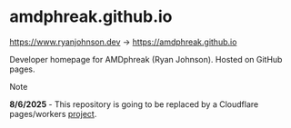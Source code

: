 # amdphreak.github.io

<https://www.ryanjohnson.dev> -> <https://amdphreak.github.io>

Developer homepage for AMDphreak (Ryan Johnson). Hosted on GitHub pages.

> [!Note]
> **8/6/2025** - This repository is going to be replaced by a Cloudflare pages/workers [project](<https://www.github.com/AMDphreak/ryanjohnson.dev>).
